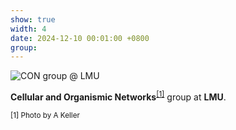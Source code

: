```yaml
---
show: true
width: 4
date: 2024-12-10 00:01:00 +0800
group:
---
```

<div>
  <img data-src="{{ 'assets/images/photos/CON_groupm.jpg' | relative_url }}" class="lazy w-100 rounded" 
    src="{{ '/assets/images/empty_300x200.png' | relative_url }}" data-toggle="tooltip" data-placement="top" title="CON group @ LMU">
  <div class="card-body">
    <p class="card-text">
      <strong>Cellular and Organismic Networks</strong><sup><a href="#footnote1">[1]</a></sup> group at <strong>LMU</strong>.
    </p>
    <p id="footnote1"><small>[1] Photo by A Keller</small></p>
  </div>
</div>
